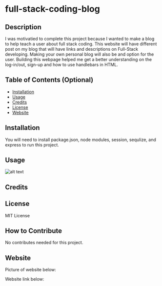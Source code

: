 # full-stack-coding-blog

## Description

I was motivatied to complete this project because I wanted to make a blog to help teach a user about full stack coding.  This website will have different post on my blog that will have links and descriptions on Full-Stack developing. Making your own personal blog will also be and option for the user. Building this webpage helped me get a better understanding on the log-in/out, sign-up and how to use handlebars in HTML.


## Table of Contents (Optional)



- [Installation](#installation)
- [Usage](#usage)
- [Credits](#credits)
- [License](#license)
- [Website](#website)

## Installation

You will need to install package.json, node modules, session, sequlize, and express to run this project.

## Usage



![alt text](assets/images/screenshot.png)

## Credits



## License

MIT License


## How to Contribute

No contributes needed for this project.


## Website

Picture of website below:


Website link below:

